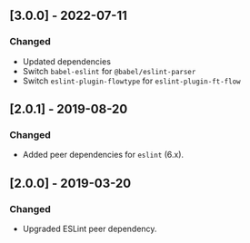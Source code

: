 ## [3.0.0] - 2022-07-11

### Changed
- Updated dependencies
- Switch `babel-eslint` for `@babel/eslint-parser`
- Switch `eslint-plugin-flowtype` for `eslint-plugin-ft-flow`

## [2.0.1] - 2019-08-20

### Changed
- Added peer dependencies for `eslint` (6.x).


## [2.0.0] - 2019-03-20

### Changed
- Upgraded ESLint peer dependency.
